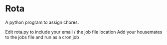 # Rota

A python program to assign chores.

Edit rota.py to include your email / the job file location
Add your housemates to the jobs file and run as a cron job 
